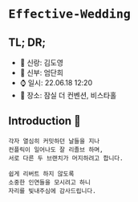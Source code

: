 # `Effective-Wedding`
## TL; DR;
- 🤵 신랑: 김도영
- 👰 신부: 엄단희
- ⌚ 일시: 22.06.18 12:20
- 💒 장소: 잠실 더 컨벤션, 비스타홀

## Introduction 👫
```
각자 열심히 커밋하던 날들을 지나
컨플릭이 일어나도 잘 리졸브 하며,
서로 다른 두 브랜치가 머지하려고 합니다.

쉽게 리버트 하지 않도록 
소중한 인연들을 모시려고 하니
자리를 빛내주심에 감사드립니다.
```
